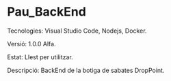 # Pau_BackEnd

Tecnologies: Visual Studio Code, Nodejs, Docker.

Versió: 1.0.0 Alfa.

Estat: Llest per utilitzar.

Descripció: BackEnd de la botiga de sabates DropPoint.
